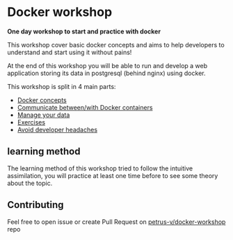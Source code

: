 # Docker workshop

__One day workshop to start and practice with docker__


This workshop cover basic docker concepts and aims to help developers to
understand and start using it without pains!

At the end of this workshop you will be able to run and develop a web
application storing its data in postgresql (behind nginx) using docker.

This workshop is split in 4 main parts:

* [Docker concepts](010_foundations/README.md)
* [Communicate between/with Docker containers](020_communicate/README.md)
* [Manage your data](030_volumes/README.md)
* [Exercises](035_exercises/README.md)
* [Avoid developer headaches](040_experienes/README.md)


## learning method

The learning method of this workshop tried to follow the intuitive assimilation,
you will practice at least one time before to see some theory about the topic.


## Contributing

Feel free to open issue or create Pull Request on [petrus-v/docker-workshop](
https://github.com/petrus-v/docker-workshop "Workshop book repo") repo
